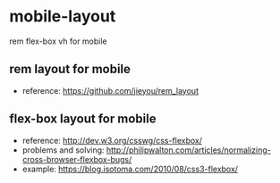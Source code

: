 # mobile-layout
rem flex-box vh for mobile
## rem layout for mobile
- reference: https://github.com/jieyou/rem_layout


## flex-box layout for mobile

- reference: http://dev.w3.org/csswg/css-flexbox/
- problems and solving: http://philipwalton.com/articles/normalizing-cross-browser-flexbox-bugs/
- example: https://blog.isotoma.com/2010/08/css3-flexbox/

